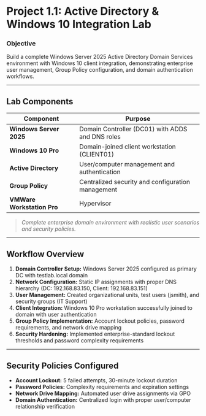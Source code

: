 # **Project 1.1: Active Directory & Windows 10 Integration Lab**
### Objective  
Build a complete Windows Server 2025 Active Directory Domain Services environment with Windows 10 client integration, demonstrating enterprise user management, Group Policy configuration, and domain authentication workflows.

---
## Lab Components  
| Component           | Purpose                                            |
|---------------------|----------------------------------------------------|
| **Windows Server 2025** | Domain Controller (DC01) with ADDS and DNS roles |
| **Windows 10 Pro**  | Domain-joined client workstation (CLIENT01)       |
| **Active Directory** | User/computer management and authentication        |
| **Group Policy**     | Centralized security and configuration management  |
| **VMWare Workstation Pro**  | Hypervisor       |

> *Complete enterprise domain environment with realistic user scenarios and security policies.*

---
## Workflow Overview  
1. **Domain Controller Setup:** Windows Server 2025 configured as primary DC with testlab.local domain
2. **Network Configuration:** Static IP assignments with proper DNS hierarchy (DC: 192.168.83.150, Client: 192.168.83.151)
3. **User Management:** Created organizational units, test users (jsmith), and security groups (IT Support)
4. **Client Integration:** Windows 10 Pro workstation successfully joined to domain with user authentication
5. **Group Policy Implementation:** Account lockout policies, password requirements, and network drive mapping
6. **Security Hardening:** Implemented enterprise-standard lockout thresholds and password complexity requirements

---
## Security Policies Configured
- **Account Lockout:** 5 failed attempts, 30-minute lockout duration
- **Password Policies:** Complexity requirements and expiration settings
- **Network Drive Mapping:** Automated user drive assignments via GPO
- **Domain Authentication:** Centralized login with proper user/computer relationship verification
